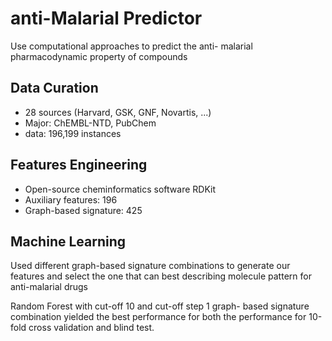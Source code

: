 # anti-Malarial Predictor

Use computational approaches to predict the anti- malarial pharmacodynamic property of compounds

## Data Curation
- 28 sources (Harvard, GSK, GNF, Novartis, ...)
- Major: ChEMBL-NTD, PubChem
- data: 196,199 instances

## Features Engineering
- Open-source cheminformatics software RDKit
- Auxiliary features: 196
- Graph-based signature: 425

## Machine Learning
Used different graph-based signature combinations to generate our features and select the one that can best describing molecule pattern for anti-malarial drugs

Random Forest with cut-off 10 and cut-off step 1 graph- based signature combination yielded the best performance for both the performance for 10-fold cross validation and blind test.
